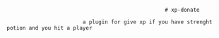                                                       # xp-donate
                            
                            a plugin for give xp if you have strenght potion and you hit a player
